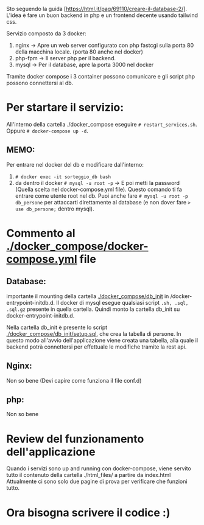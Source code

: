 Sto seguendo la guida [https://html.it/pag/69110/creare-il-database-2/]. L'idea è fare un buon backend in php e un frontend decente usando tailwind css.

Servizio composto da 3 docker:
1. nginx -> Apre un web server configurato con php fastcgi sulla porta 80 della macchina locale. (porta 80 anche nel docker)
2. php-fpm -> Il server php per il backend.
3. mysql -> Per il database, apre la porta 3000 nel docker

Tramite docker compose i 3 container possono comunicare e gli script php possono connettersi al db.

# Per startare il servizio:
All'interno della cartella ./docker_compose eseguire `# restart_services.sh`.
Oppure `# docker-compose up -d`.
## MEMO:
Per entrare nel docker del db e modificare dall'interno:
1. `# docker exec -it sorteggio_db bash`
2. da dentro il docker `# mysql -u root -p` -> E poi metti la password (Quella scelta nel docker-compose.yml file).
Questo comando ti fa entrare come utente root nel db. Puoi anche fare `# mysql -u root -p db_persone` per attaccarti direttamente al database
(e non dover fare `> use db_persone;` dentro mysql).

# Commento al [./docker_compose/docker-compose.yml](docker-compose) file
## Database:
importante il mounting della cartella [./docker_compose/db_init](db_init) in /docker-entrypoint-initdb.d.
Il docker di mysql esegue qualsiasi script `.sh, .sql, .sql.gz` presente in quella cartella.
Quindi monto la cartella db_init su docker-entrypoint-initdb.d.

Nella cartella db_init è presente lo script [./docker_compose/db_init/setup.sql](setup.sql), che crea la tabella di persone.
In questo modo all'avvio dell'applicazione viene creata una tabella, alla quale il backend potrà connettersi per effettuale le modifiche
tramite la rest api.

## Nginx:
Non so bene (Devi capire come funziona il file conf.d)
## php:
Non so bene

# Review del funzionamento dell'applicazione
Quando i servizi sono up and running con docker-compose, viene servito tutto il contenuto della cartella ./html_files/ a partire da index.html
Attualmente ci sono solo due pagine di prova per verificare che funzioni tutto.

# Ora bisogna scrivere il codice :)
